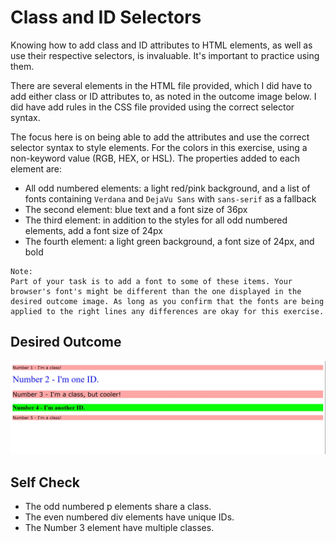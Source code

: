 # Class and ID Selectors

Knowing how to add class and ID attributes to HTML elements, as well as use their respective selectors, is invaluable. It's important to practice using them.

There are several elements in the HTML file provided, which I did have to add either class or ID attributes to, as noted in the outcome image below. I did have add rules in the CSS file provided using the correct selector syntax.

The focus here is on being able to add the attributes and use the correct selector syntax to style elements. For the colors in this exercise, using a non-keyword value (RGB, HEX, or HSL). The properties  added to each element are:

- All odd numbered elements: a light red/pink background, and a list of fonts containing `Verdana` and `DejaVu Sans` with `sans-serif` as a fallback
- The second element: blue text and a font size of 36px
- The third element: in addition to the styles for all odd numbered elements, add a font size of 24px
- The fourth element: a light green background, a font size of 24px, and bold
  

```note
Note:
Part of your task is to add a font to some of these items. Your browser's font's might be different than the one displayed in the desired outcome image. As long as you confirm that the fonts are being applied to the right lines any differences are okay for this exercise.
```

## Desired Outcome
![desired-outcome](./desired-outcome.jpeg)

## Self Check
- The odd numbered p elements share a class.
- The even numbered div elements have unique IDs.
- The Number 3 element have multiple classes.